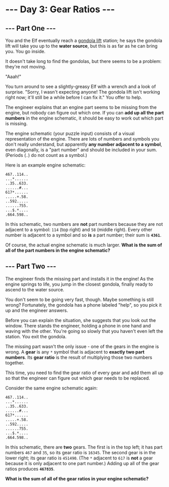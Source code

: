 # --- Day 3: Gear Ratios ---

## --- Part One ---

You and the Elf eventually reach a [gondola lift](https://en.wikipedia.org/wiki/Gondola_lift) station; he says the
gondola lift will take you up to the **water source**, but this is as far as he can bring you. You go inside.

It doesn't take long to find the gondolas, but there seems to be a problem: they're not moving.

"Aaah!"

You turn around to see a slightly-greasy Elf with a wrench and a look of surprise. "Sorry, I wasn't expecting anyone!
The gondola lift isn't working right now; it'll still be a while before I can fix it." You offer to help.

The engineer explains that an engine part seems to be missing from the engine, but nobody can figure out which one. If
you can **add up all the part numbers** in the engine schematic, it should be easy to work out which part is missing.

The engine schematic (your puzzle input) consists of a visual representation of the engine. There are lots of numbers
and symbols you don't really understand, but apparently **any number adjacent to a symbol**, even diagonally, is a "part
number" and should be included in your sum. (Periods (`.`) do not count as a symbol.)

Here is an example engine schematic:

``` text
467..114..
...*......
..35..633.
......#...
617*......
.....+.58.
..592.....
......755.
...$.*....
.664.598..
```

In this schematic, two numbers are **not** part numbers because they are not adjacent to a symbol: `114` (top right)
and `58` (middle right). Every other number is adjacent to a symbol and so **is** a part number;
their sum is **`4361`**.

Of course, the actual engine schematic is much larger. **What is the sum of all of the part numbers in the engine
schematic?**

## --- Part Two ---

The engineer finds the missing part and installs it in the engine! As the engine springs to life, you jump in the
closest gondola, finally ready to ascend to the water source.

You don't seem to be going very fast, though. Maybe something is still wrong? Fortunately, the gondola has a phone
labeled "help", so you pick it up and the engineer answers.

Before you can explain the situation, she suggests that you look out the window. There stands the engineer, holding a
phone in one hand and waving with the other. You're going so slowly that you haven't even left the station. You exit the
gondola.

The missing part wasn't the only issue - one of the gears in the engine is wrong. A **gear** is any `*` symbol that is
adjacent to **exactly two part numbers**. Its **gear ratio** is the result of multiplying those two numbers together.

This time, you need to find the gear ratio of every gear and add them all up so that the engineer can figure out which
gear needs to be replaced.

Consider the same engine schematic again:

```
467..114..
...*......
..35..633.
......#...
617*......
.....+.58.
..592.....
......755.
...$.*....
.664.598..
```

In this schematic, there are **two** gears. The first is in the top left; it has part numbers `467` and `35`, so its
gear ratio is `16345`. The second gear is in the lower right; its gear ratio is `451490`. (The `*` adjacent to `617` is
**not** a gear because it is only adjacent to one part number.) Adding up all of the gear ratios produces **`467835`**.

**What is the sum of all of the gear ratios in your engine schematic?**
